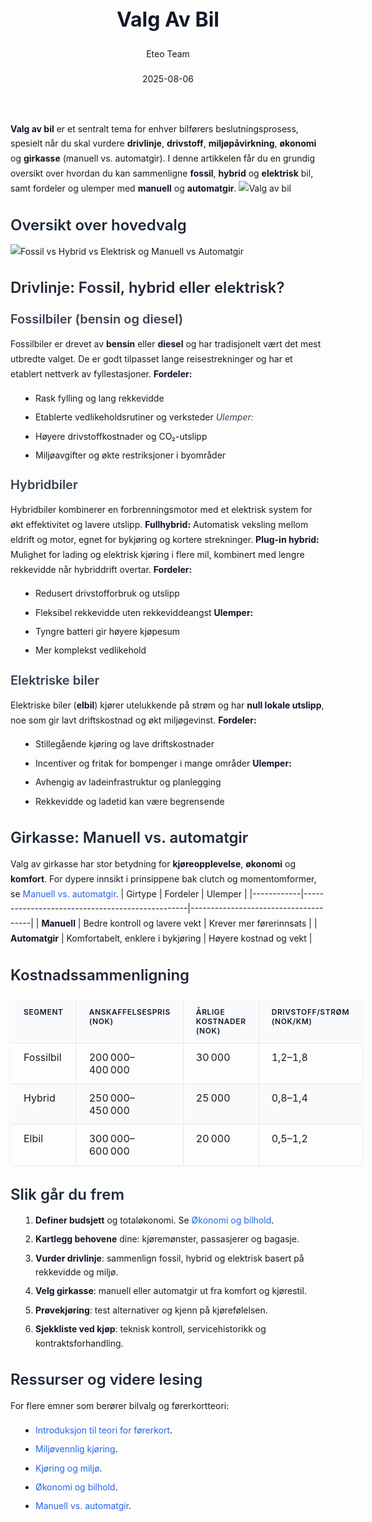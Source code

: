 ﻿---
title: "Valg Av Bil"
date: 2025-08-06
draft: false
author: "Eteo Team"
description: "Guide to Valg Av Bil for Norwegian driving theory exam."
categories: ["Driving Theory"]
tags: ["driving", "theory", "safety"]
featured_image: "/blog/valg-av-bil/valg-av-bil-image.svg"
---
<style>
/* Base text styling */
.article-content {
  font-family: 'Inter', -apple-system, BlinkMacSystemFont, 'Segoe UI', Roboto, Oxygen, Ubuntu, Cantarell, 'Open Sans', 'Helvetica Neue', sans-serif;
  line-height: 1.6;
  color: #1f2937;
  font-size: 16px;
}
/* Headers */
h1 {
  font-size: 2rem;
  font-weight: 700;
  margin: 2rem 0 1.5rem;
  color: #111827;
}
h2 {
  font-size: 1.5rem;
  font-weight: 600;
  margin: 2rem 0 1rem;
  color: #1f2937;
}
h3 {
  font-size: 1.25rem;
  font-weight: 600;
  margin: 1.5rem 0 0.75rem;
  color: #374151;
}
/* Paragraphs */
p {
  margin: 1rem 0;
  line-height: 1.7;
}
/* Lists */
ul, ol {
  margin: 1rem 0 1rem 1.5rem;
  padding-left: 1rem;
}
li {
  margin-bottom: 0.5rem;
  line-height: 1.6;
}
/* Bold and emphasis text */
strong, b {
  font-weight: 700 !important;
  color: #111827;
}
em, i {
  font-style: italic;
  color: #374151;
}
strong em, b i, em strong, i b {
  font-weight: 700 !important;
  font-style: italic;
  color: #111827;
}
/* Links */
a {
  color: #2563eb;
  text-decoration: none;
  transition: color 0.2s ease;
}
a:hover {
  color: #1d4ed8;
  text-decoration: underline;
}
/* Code blocks */
pre, code {
  font-family: 'SFMono-Regular', Consolas, 'Liberation Mono', Menlo, monospace;
  background-color: #f3f4f6;
  border-radius: 0.375rem;
  font-size: 0.875em;
}
pre {
  padding: 1rem;
  overflow-x: auto;
  margin: 1rem 0;
}
code {
  padding: 0.2em 0.4em;
}
/* Blockquotes */
blockquote {
  border-left: 4px solid #e5e7eb;
  margin: 1.5rem 0;
  padding: 0.75rem 1rem 0.75rem 1.5rem;
  background-color: #f9fafb;
  color: #4b5563;
  font-style: italic;
}
/* Tables */
table {
  margin: 1.5rem auto !important;
  border-collapse: collapse !important;
  width: 100% !important;
  max-width: 100%;
  box-shadow: 0 1px 3px rgba(0,0,0,0.1) !important;
  border-radius: 0.5rem !important;
  overflow: hidden !important;
  border: 1px solid #e5e7eb !important;
  display: table !important;
}
th, td {
  padding: 0.75rem 1.25rem !important;
  text-align: left !important;
  border: 1px solid #e5e7eb !important;
  vertical-align: top;
}
th {
  background-color: #f9fafb !important;
  font-weight: 600 !important;
  color: #111827 !important;
  text-transform: uppercase !important;
  font-size: 0.75rem !important;
  letter-spacing: 0.05em !important;
}
tr:nth-child(even) {
  background-color: #f9fafb !important;
}
tr:hover {
  background-color: #f3f4f6 !important;
}
/* Responsive adjustments */
@media (max-width: 768px) {
  .article-content {
    font-size: 15px;
  }
  h1 { font-size: 1.75rem; }
  h2 { font-size: 1.375rem; }
  h3 { font-size: 1.125rem; }
  table {
    display: block !important;
    overflow-x: auto !important;
    -webkit-overflow-scrolling: touch;
  }
}
</style>
**Valg av bil** er et sentralt tema for enhver bilførers beslutningsprosess, spesielt når du skal vurdere **drivlinje**, **drivstoff**, **miljøpåvirkning**, **økonomi** og **girkasse** (manuell vs. automatgir). I denne artikkelen får du en grundig oversikt over hvordan du kan sammenligne **fossil**, **hybrid** og **elektrisk** bil, samt fordeler og ulemper med **manuell** og **automatgir**.
![Valg av bil](/blog/valg-av-bil/valg-av-bil-image.svg)
## Oversikt over hovedvalg
![Fossil vs Hybrid vs Elektrisk og Manuell vs Automatgir](/blog/valg-av-bil/valg-av-bil-faktorer.svg)
## Drivlinje: Fossil, hybrid eller elektrisk?
### Fossilbiler (bensin og diesel)
Fossilbiler er drevet av **bensin** eller **diesel** og har tradisjonelt vært det mest utbredte valget. De er godt tilpasset lange reisestrekninger og har et etablert nettverk av fyllestasjoner.
**Fordeler:**
* Rask fylling og lang rekkevidde
* Etablerte vedlikeholdsrutiner og verksteder
*Ulemper:*
* Høyere drivstoffkostnader og CO₂-utslipp
* Miljøavgifter og økte restriksjoner i byområder
### Hybridbiler
Hybridbiler kombinerer en forbrenningsmotor med et elektrisk system for økt effektivitet og lavere utslipp.
**Fullhybrid:** Automatisk veksling mellom eldrift og motor, egnet for bykjøring og kortere strekninger.
**Plug-in hybrid:** Mulighet for lading og elektrisk kjøring i flere mil, kombinert med lengre rekkevidde når hybriddrift overtar.
**Fordeler:**
* Redusert drivstofforbruk og utslipp
* Fleksibel rekkevidde uten rekkeviddeangst
**Ulemper:**
* Tyngre batteri gir høyere kjøpesum
* Mer komplekst vedlikehold
### Elektriske biler
Elektriske biler (**elbil**) kjører utelukkende på strøm og har **null lokale utslipp**, noe som gir lavt driftskostnad og økt miljøgevinst.
**Fordeler:**
* Stillegående kjøring og lave driftskostnader
* Incentiver og fritak for bompenger i mange områder
**Ulemper:**
* Avhengig av ladeinfrastruktur og planlegging
* Rekkevidde og ladetid kan være begrensende
## Girkasse: Manuell vs. automatgir
Valg av girkasse har stor betydning for **kjøreopplevelse**, **økonomi** og **komfort**. For dypere innsikt i prinsippene bak clutch og momentomformer, se [Manuell vs. automatgir](/blogs/teori/manuell-vs-automatgir "Manuell vs. automatgir - Clutch, momentomformer og mer").
| Girtype    | Fordeler                                        | Ulemper                              |
|------------|-------------------------------------------------|--------------------------------------|
| **Manuell**  | Bedre kontroll og lavere vekt                    | Krever mer førerinnsats              |
| **Automatgir** | Komfortabelt, enklere i bykjøring            | Høyere kostnad og vekt               |
## Kostnadssammenligning
| Segment    | Anskaffelsespris (NOK) | Årlige kostnader (NOK) | Drivstoff/strøm (NOK/km) |
|------------|-----------------------:|-----------------------:|------------------------:|
| Fossilbil  | 200 000–400 000        | 30 000                | 1,2–1,8                 |
| Hybrid     | 250 000–450 000        | 25 000                | 0,8–1,4                 |
| Elbil      | 300 000–600 000        | 20 000                | 0,5–1,2                 |
## Slik går du frem
1. **Definer budsjett** og totaløkonomi. Se [Økonomi og bilhold](/blogs/teori/okonomi-og-bilhold "Økonomi og bilhold - Kostnader og tips for økonomisk bilhold").
2. **Kartlegg behovene** dine: kjøremønster, passasjerer og bagasje.
3. **Vurder drivlinje**: sammenlign fossil, hybrid og elektrisk basert på rekkevidde og miljø.
4. **Velg girkasse**: manuell eller automatgir ut fra komfort og kjørestil.
5. **Prøvekjøring**: test alternativer og kjenn på kjørefølelsen.
6. **Sjekkliste ved kjøp**: teknisk kontroll, servicehistorikk og kontraktsforhandling.
## Ressurser og videre lesing
For flere emner som berører bilvalg og førerkortteori:
* [Introduksjon til teori for førerkort](/blogs/teori/introduksjon-til-teori-for-forerkort "Introduksjon til teori for førerkort").
* [Miljøvennlig kjøring](/blogs/teori/miljovennlig-kjoring "Miljøvennlig kjøring - Teknikker for bærekraftig kjøring").
* [Kjøring og miljø](/blogs/teori/kjoring-og-miljo "Kjøring og miljø - Miljøhensyn og kjøreteknikker").
* [Økonomi og bilhold](/blogs/teori/okonomi-og-bilhold "Økonomi og bilhold - Kostnader og tips for økonomisk bilhold").
* [Manuell vs. automatgir](/blogs/teori/manuell-vs-automatgir "Manuell vs. automatgir - Clutch, momentomformer og mer").